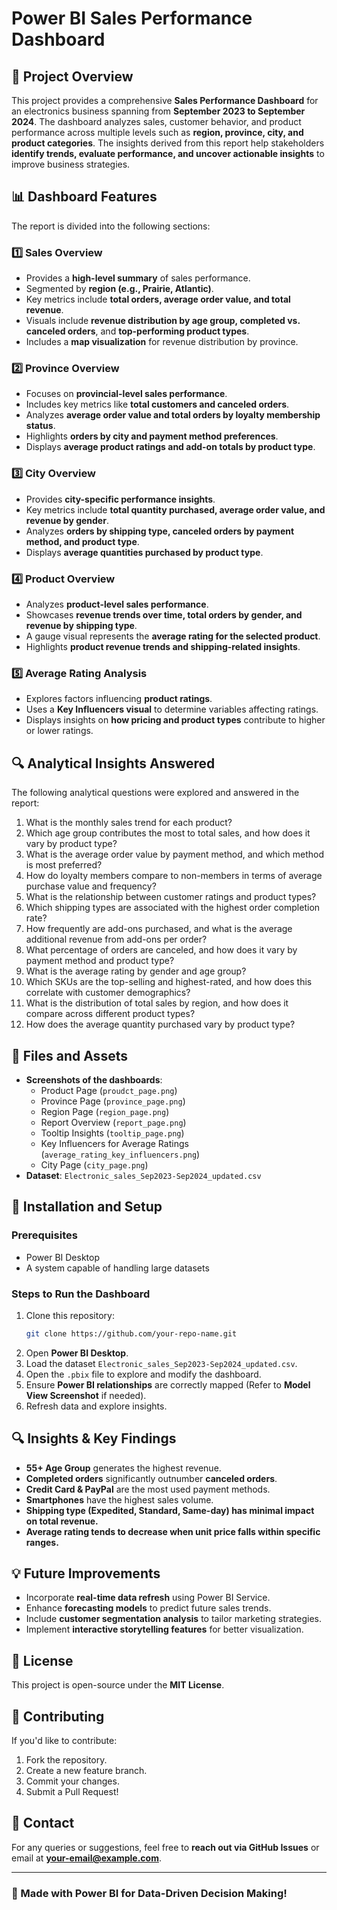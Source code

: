 # Power BI Sales Performance Dashboard

## 📌 Project Overview
This project provides a comprehensive **Sales Performance Dashboard** for an electronics business spanning from **September 2023 to September 2024**. The dashboard analyzes sales, customer behavior, and product performance across multiple levels such as **region, province, city, and product categories**. The insights derived from this report help stakeholders **identify trends, evaluate performance, and uncover actionable insights** to improve business strategies.

## 📊 Dashboard Features
The report is divided into the following sections:

### 1️⃣ Sales Overview
- Provides a **high-level summary** of sales performance.
- Segmented by **region (e.g., Prairie, Atlantic)**.
- Key metrics include **total orders, average order value, and total revenue**.
- Visuals include **revenue distribution by age group, completed vs. canceled orders**, and **top-performing product types**.
- Includes a **map visualization** for revenue distribution by province.

### 2️⃣ Province Overview
- Focuses on **provincial-level sales performance**.
- Includes key metrics like **total customers and canceled orders**.
- Analyzes **average order value and total orders by loyalty membership status**.
- Highlights **orders by city and payment method preferences**.
- Displays **average product ratings and add-on totals by product type**.

### 3️⃣ City Overview
- Provides **city-specific performance insights**.
- Key metrics include **total quantity purchased, average order value, and revenue by gender**.
- Analyzes **orders by shipping type, canceled orders by payment method, and product type**.
- Displays **average quantities purchased by product type**.

### 4️⃣ Product Overview
- Analyzes **product-level sales performance**.
- Showcases **revenue trends over time, total orders by gender, and revenue by shipping type**.
- A gauge visual represents the **average rating for the selected product**.
- Highlights **product revenue trends and shipping-related insights**.

### 5️⃣ Average Rating Analysis
- Explores factors influencing **product ratings**.
- Uses a **Key Influencers visual** to determine variables affecting ratings.
- Displays insights on **how pricing and product types** contribute to higher or lower ratings.

## 🔍 Analytical Insights Answered
The following analytical questions were explored and answered in the report:

1. What is the monthly sales trend for each product?
2. Which age group contributes the most to total sales, and how does it vary by product type?
3. What is the average order value by payment method, and which method is most preferred?
4. How do loyalty members compare to non-members in terms of average purchase value and frequency?
5. What is the relationship between customer ratings and product types?
6. Which shipping types are associated with the highest order completion rate?
7. How frequently are add-ons purchased, and what is the average additional revenue from add-ons per order?
8. What percentage of orders are canceled, and how does it vary by payment method and product type?
9. What is the average rating by gender and age group?
10. Which SKUs are the top-selling and highest-rated, and how does this correlate with customer demographics?
11. What is the distribution of total sales by region, and how does it compare across different product types?
12. How does the average quantity purchased vary by product type?

## 📂 Files and Assets
- **Screenshots of the dashboards**:
  - Product Page (`proudct_page.png`)
  - Province Page (`province_page.png`)
  - Region Page (`region_page.png`)
  - Report Overview (`report_page.png`)
  - Tooltip Insights (`tooltip_page.png`)
  - Key Influencers for Average Ratings (`average_rating_key_influencers.png`)
  - City Page (`city_page.png`)
- **Dataset**: `Electronic_sales_Sep2023-Sep2024_updated.csv`

## 🔧 Installation and Setup
### Prerequisites
- Power BI Desktop
- A system capable of handling large datasets

### Steps to Run the Dashboard
1. Clone this repository:
   ```bash
   git clone https://github.com/your-repo-name.git
   ```
2. Open **Power BI Desktop**.
3. Load the dataset `Electronic_sales_Sep2023-Sep2024_updated.csv`.
4. Open the `.pbix` file to explore and modify the dashboard.
5. Ensure **Power BI relationships** are correctly mapped (Refer to **Model View Screenshot** if needed).
6. Refresh data and explore insights.

## 🔍 Insights & Key Findings
- **55+ Age Group** generates the highest revenue.
- **Completed orders** significantly outnumber **canceled orders**.
- **Credit Card & PayPal** are the most used payment methods.
- **Smartphones** have the highest sales volume.
- **Shipping type (Expedited, Standard, Same-day) has minimal impact on total revenue.**
- **Average rating tends to decrease when unit price falls within specific ranges.**

## 💡 Future Improvements
- Incorporate **real-time data refresh** using Power BI Service.
- Enhance **forecasting models** to predict future sales trends.
- Include **customer segmentation analysis** to tailor marketing strategies.
- Implement **interactive storytelling features** for better visualization.

## 📜 License
This project is open-source under the **MIT License**.

## 🤝 Contributing
If you'd like to contribute:
1. Fork the repository.
2. Create a new feature branch.
3. Commit your changes.
4. Submit a Pull Request!

## 📧 Contact
For any queries or suggestions, feel free to **reach out via GitHub Issues** or email at **your-email@example.com**.

---
### 🚀 Made with Power BI for **Data-Driven Decision Making!**

